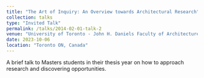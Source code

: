 ```yaml
---
title: "The Art of Inquiry: An Overview towards Architectural Research"
collection: talks
type: "Invited Talk"
permalink: /talks/2014-02-01-talk-2
venue: "University of Toronto - John H. Daniels Faculty of Architecture, Landscape, and Design"
date: 2023-10-06
location: "Toronto ON, Canada"
---
```

A brief talk to Masters students in their thesis year on how to approach research and discovering opportunities.
